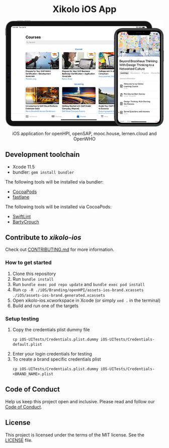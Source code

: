 <h1 align="center">
    Xikolo iOS App
</h1>

<img align="center" src="assets/banner.png?raw=true" alt="xikolo-ios banner" width="933" />


<p align="center">
    iOS application for openHPI, openSAP, mooc.house, lernen.cloud and OpenWHO
</p>

## Development toolchain

- Xcode 11.5
- bundler: `gem install bundler`

The following tools will be installed via bundler:
- [CocoaPods](https://cocoapods.org/)
- [fastlane](https://fastlane.tools/)

The following tools will be installed via CocoaPods:
- [SwiftLint](https://github.com/realm/SwiftLint)
- [BartyCrouch](https://github.com/Flinesoft/BartyCrouch)

## Contribute to _xikolo-ios_

Check out [CONTRIBUTING.md](CONTRIBUTING.md) for more information.

### How to get started

1. Clone this repository
1. Run `bundle install`
1. Run `bundle exec pod repo update` and `bundle exec pod install`
1. Run `cp -R ./iOS/Branding/openHPI/assets-ios-brand.xcassets ./iOS/assets-ios-brand.generated.xcassets`
1. Open xikolo-ios.xcworkspace in Xcode (or simply `xed .` in the terminal)
1. Build and run one of the targets

### Setup testing

1. Copy the credentials plist dummy file
   ```
   cp iOS-UITests/Credentials.plist.dummy iOS-UITests/Credentials-default.plist
   ```
1. Enter your login credentials for testing
1. To create a brand specific credentials plist
   ```
   cp iOS-UITests/Credentials.plist.dummy iOS-UITests/Credentials-<BRAND_NAME>.plist
   ```

## Code of Conduct
Help us keep this project open and inclusive. Please read and follow our [Code of Conduct](CODE_OF_CONDUCT.md).

## License
This project is licensed under the terms of the MIT license. See the [LICENSE](LICENSE) file.
